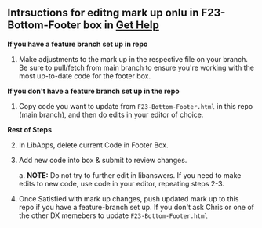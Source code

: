 ## Intrsuctions for editng mark up onlu in F23-Bottom-Footer box in [Get Help](https://ucsd.libanswers.com/)
__If you have a feature branch set up in repo__

1. Make adjustments to the mark up in the respective file on your branch. Be sure to pull/fetch from main branch to ensure you're working with the most up-to-date code for the footer box.

__If you don't have a feature branch set up in the repo__

1. Copy code you want to update from `F23-Bottom-Footer.html` in this repo (main branch), and then do edits in your editor of choice.

__Rest of Steps__

2. In LibApps, delete current Code in Footer Box.
3. Add new code into box & submit to review changes.

   a. **NOTE:** Do not try to further edit in libanswers. If you need to make edits to new code, use code in your editor, repeating steps 2-3.
   
5. Once Satisfied with mark up changes, push updated mark up to this repo if you have a feature-branch set up. If you don't ask Chris or one of the other DX memebers to update `F23-Bottom-Footer.html`
